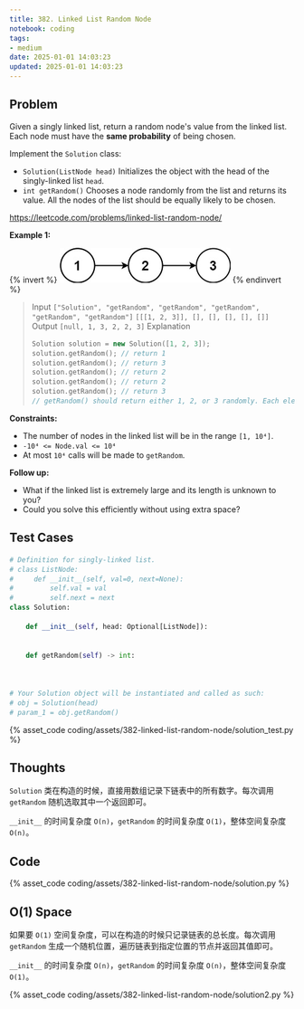 ```yaml
---
title: 382. Linked List Random Node
notebook: coding
tags:
- medium
date: 2025-01-01 14:03:23
updated: 2025-01-01 14:03:23
---
```

## Problem

Given a singly linked list, return a random node's value from the linked list. Each node must have the **same probability** of being chosen.

Implement the `Solution` class:

- `Solution(ListNode head)` Initializes the object with the head of the singly-linked list `head`.
- `int getRandom()` Chooses a node randomly from the list and returns its value. All the nodes of the list should be equally likely to be chosen.

<https://leetcode.com/problems/linked-list-random-node/>

**Example 1:**

{% invert %}
![case1](assets/382-linked-list-random-node/case1.png)
{% endinvert %}

> Input
> `["Solution", "getRandom", "getRandom", "getRandom", "getRandom", "getRandom"]`
> `[[[1, 2, 3]], [], [], [], [], []]`
> Output
> `[null, 1, 3, 2, 2, 3]`
> Explanation
>
> ``` c++
> Solution solution = new Solution([1, 2, 3]);
> solution.getRandom(); // return 1
> solution.getRandom(); // return 3
> solution.getRandom(); // return 2
> solution.getRandom(); // return 2
> solution.getRandom(); // return 3
> // getRandom() should return either 1, 2, or 3 randomly. Each element should have equal probability of returning.
> ```

**Constraints:**

- The number of nodes in the linked list will be in the range `[1, 10⁴]`.
- `-10⁴ <= Node.val <= 10⁴`
- At most `10⁴` calls will be made to `getRandom`.

**Follow up:**

- What if the linked list is extremely large and its length is unknown to you?
- Could you solve this efficiently without using extra space?

## Test Cases

``` python
# Definition for singly-linked list.
# class ListNode:
#     def __init__(self, val=0, next=None):
#         self.val = val
#         self.next = next
class Solution:

    def __init__(self, head: Optional[ListNode]):


    def getRandom(self) -> int:



# Your Solution object will be instantiated and called as such:
# obj = Solution(head)
# param_1 = obj.getRandom()
```

{% asset_code coding/assets/382-linked-list-random-node/solution_test.py %}

## Thoughts

`Solution` 类在构造的时候，直接用数组记录下链表中的所有数字。每次调用 `getRandom` 随机选取其中一个返回即可。

`__init__` 的时间复杂度 `O(n)`，`getRandom` 的时间复杂度 `O(1)`，整体空间复杂度 `O(n)`。

## Code

{% asset_code coding/assets/382-linked-list-random-node/solution.py %}

## O(1) Space

如果要 `O(1)` 空间复杂度，可以在构造的时候只记录链表的总长度。每次调用 `getRandom` 生成一个随机位置，遍历链表到指定位置的节点并返回其值即可。

`__init__` 的时间复杂度 `O(n)`，`getRandom` 的时间复杂度 `O(n)`，整体空间复杂度 `O(1)`。

{% asset_code coding/assets/382-linked-list-random-node/solution2.py %}
